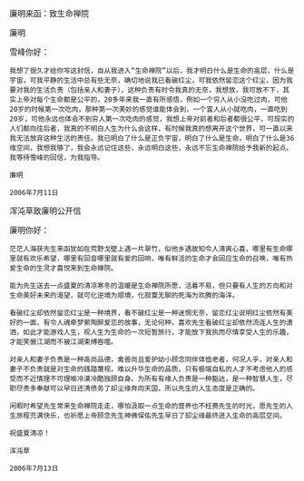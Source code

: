 廉明来函：致生命禅院

廉明


雪峰你好：

    我想了很久才给你写这封信，自从我进入“生命禅院”以后，我才明白什么是生命的高层，什么是宇宙，可我平静的生活中总有些无奈，确切地说我已看破红尘，可我依然留恋这个红尘，因为我要对我的生活负责（包括亲人和妻子），这种负责有时令我真的无奈，我想放，我可放不下，其实上帝对每个生命都是公平的，20多年来我一直有所感悟，例如一个穷人从小没吃过肉，可他20岁的时候第一次吃肉，那种第一次美妙的感觉谁能体会到，一个富人从小就吃肉，一直吃到20岁，可他永远也体会不到穷人第一次吃肉的感觉，我想上帝对前者和后者都很公平，可现实的人们都向往后者，我真的不明白人生为什么会这样，有时候我真的想离开这个世界，可一直以来我无法放弃这种生活的责任。我已明白了什么是正负宇宙，明白了什么是生命，明白了什么是36维空间，我想我够了，我会永远记住这些，永远明白这些，永远不忘生命禅院给予我新的起点。我等待雪峰的回信，为我指导。

    廉明 

    2006年7月11日


浑沌草致廉明公开信

廉明你好：

    茫茫人海获先生来函犹如在荒野戈壁上遇一片翠竹，似他乡遇故知令人清爽心喜，哪里有生命哪里就有欢乐希望，哪里有回音哪里就有爱的回响，唯有鲜活的生命才会回应生命的召唤，唯有热爱生命的生灵才喜悦来到生命禅院。

    能为先生送去一点盛夏的清凉寒冬的温暖是生命禅院所愿，活着不易，但只要有人生的方向和对生命美好未来的渴望，就可化逆境为顺境，化寂寞无聊的死海为欢腾的海洋。

    看破红尘却依然留恋红尘是一种境界，看不破红尘是一种迷惘无奈，留恋红尘说明红尘依然有美好的一面，有令人魂牵梦萦陶醉爱恋的故事，无论何种，喜欢先生看破红尘却依然流连人生的潇洒，如此才能游戏人生，视人生为生命的一次短暂旅行，才能放下我执而尽情享受人生的乐趣，才能笑傲江湖而不被江湖束缚吞噬。

    对亲人和妻子负责是一种高尚品德，禽兽尚且爱护幼小顾念同伴体恤老者，何况人乎，对亲人和妻子不负责就是对生命的践踏蔑视，难以升华生命的品质，只有极端自私的人才不考虑他人的感受而不近情理不可理喻冷漠冷酷独顾自身。为所有有缘人负责是一种豁达，是一种智慧人生，尽职尽责多奉献可以早日还清债务了却尘缘奔向天国，所以先生的人生态度是正确的。

    闲暇时希望先生常来生命禅院走走，哪怕汲取一点生命的营养也不枉费先生的时光，愿先生的人生旅程充满快乐，也祈愿上帝顾念先生神佛保佑先生早日了却尘缘最终进入生命的高层空间。

    祝盛夏清凉！

    浑沌草

    2006年7月13日



